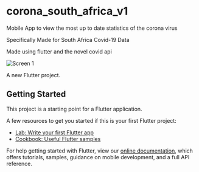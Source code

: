 # corona_south_africa_v1

Mobile App to view the most up to date statistics of the corona virus

Specifically Made for South Africa Covid-19 Data

Made using flutter and the novel covid api

![Screen 1](https://i.ibb.co/86HcQJr/image-2.png)


A new Flutter project.

## Getting Started

This project is a starting point for a Flutter application.

A few resources to get you started if this is your first Flutter project:

- [Lab: Write your first Flutter app](https://flutter.dev/docs/get-started/codelab)
- [Cookbook: Useful Flutter samples](https://flutter.dev/docs/cookbook)

For help getting started with Flutter, view our
[online documentation](https://flutter.dev/docs), which offers tutorials,
samples, guidance on mobile development, and a full API reference.

